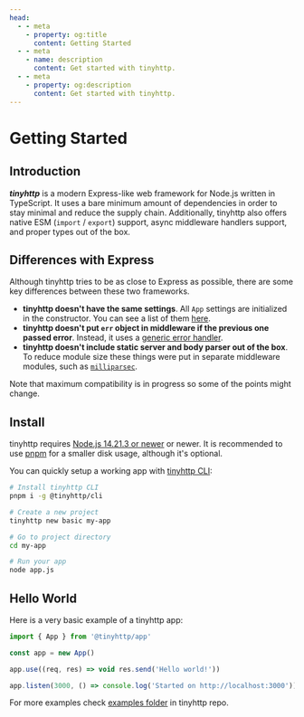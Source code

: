 ```yaml
---
head:
  - - meta
    - property: og:title
      content: Getting Started
  - - meta
    - name: description
      content: Get started with tinyhttp.
  - - meta
    - property: og:description
      content: Get started with tinyhttp.
---
```


# Getting Started

## Introduction

_**tinyhttp**_ is a modern Express-like web framework for Node.js written in TypeScript. It uses a bare minimum amount of dependencies in order to stay minimal and reduce the supply chain. Additionally, tinyhttp also offers native ESM (`import` / `export`) support, async middleware handlers support, and proper types out of the box.

## Differences with Express

Although tinyhttp tries to be as close to Express as possible, there are some key differences between these two frameworks.

- **tinyhttp doesn't have the same settings**. All `App` settings are initialized in the constructor. You can see a list of them [here](/docs/api/application#settings).
- **tinyhttp doesn't put `err` object in middleware if the previous one passed error**. Instead, it uses a [generic error handler](/docs/api/application#onerror-err-req-res).
- **tinyhttp doesn't include static server and body parser out of the box**. To reduce module size these things were put in separate middleware modules, such as [`milliparsec`](https://github.com/tinyhttp/milliparsec).

Note that maximum compatibility is in progress so some of the points might change.

## Install

tinyhttp requires [Node.js 14.21.3 or newer](https://node.green/#ES2022) or newer. It is recommended to use [pnpm](https://pnpm.js.org/) for a smaller disk usage, although it's optional.

You can quickly setup a working app with [tinyhttp CLI](https://github.com/tinyhttp/cli):

```sh
# Install tinyhttp CLI
pnpm i -g @tinyhttp/cli

# Create a new project
tinyhttp new basic my-app

# Go to project directory
cd my-app

# Run your app
node app.js
```

## Hello World

Here is a very basic example of a tinyhttp app:

```js
import { App } from '@tinyhttp/app'

const app = new App()

app.use((req, res) => void res.send('Hello world!'))

app.listen(3000, () => console.log('Started on http://localhost:3000'))
```

For more examples check [examples folder](https://github.com/tinyhttp/tinyhttp/blob/master/examples) in tinyhttp repo.
